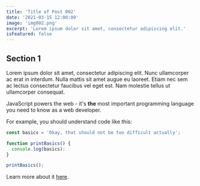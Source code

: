 ```yaml
---
title: 'Title of Post 002'
date: '2021-03-15 12:00:00'
image: 'img002.png'
excerpt: 'Lorem ipsum dolor sit amet, consectetur adipiscing elit.'
isFeatured: false
---
```

## Section 1
Lorem ipsum dolor sit amet, consectetur adipiscing elit. Nunc ullamcorper ac erat in interdum. Nulla mattis sit amet augue eu laoreet. Etiam nec sem ac lectus consectetur faucibus vel eget est. Nam molestie tellus ut ullamcorper consequat.

JavaScript powers the web - it's **the** most important programming language you need to know as a web developer.

For example, you should understand code like this:

```js
const basics = 'Okay, that should not be too difficult actually';

function printBasics() {
  console.log(basics):
}

printBasics();
```

Learn more about it [here](https://academind.com).
